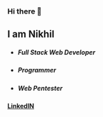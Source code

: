### Hi there 👋

## I am Nikhil


<ul>
  <li><h5>Full Stack Web Developer</h5></li>
  <li><h5>Programmer</h5></li>
  <li><h5>Web Pentester</h5></li>
</ul>

<a style= "margin-top:7px;" href = "https://www.linkedin.com/in/nikhil-dash-b21109173/" ><h4>LinkedIN</h4></a>



<!--
**nikhil0770/nikhil0770** is a ✨ _special_ ✨ repository because its `README.md` (this file) appears on your GitHub profile.

Here are some ideas to get you started:

- 🔭 I’m currently working on ...
- 🌱 I’m currently learning ...
- 👯 I’m looking to collaborate on ...
- 🤔 I’m looking for help with ...
- 💬 Ask me about ...
- 📫 How to reach me: ...
- 😄 Pronouns: ...
- ⚡ Fun fact: ...
-->
